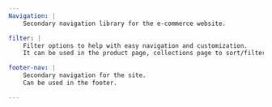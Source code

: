 ```yaml
---
Navigation: |
    Secondary navigation library for the e-commerce website.

filter: |
    Filter options to help with easy navigation and customization.
    It can be used in the product page, collections page to sort/filter brands, price, etc.,.

footer-nav: |
    Secondary navigation for the site.
    Can be used in the footer.

---
```

